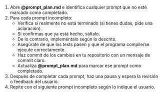 1. Abre **@prompt_plan.md** e identifica cualquier prompt que no esté marcado como completado.
2. Para cada prompt incompleto:
   - Verifica si realmente no está terminado (si tienes dudas, pide una aclaración).
   - Si confirmas que ya está hecho, sáltalo.
   - De lo contrario, impleméntalo según lo descrito.
   - Asegúrate de que los tests pasen y que el programa compile/se ejecute correctamente.
   - Haz commit de los cambios en tu repositorio con un mensaje de commit claro.
   - Actualiza **@prompt_plan.md** para marcar ese prompt como completado.
3. Después de completar cada prompt, haz una pausa y espera la revisión o feedback del usuario.
4. Repite con el siguiente prompt incompleto según lo indique el usuario.

